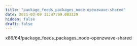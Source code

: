 ```yaml
---
title: "package_feeds_packages_node-openzwave-shared"
date: 2021-03-09 13:47:09.083329
hidden: false
draft: false
---
```


x86/64/package_feeds_packages_node-openzwave-shared

